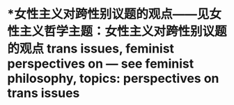 # \*女性主义对跨性别议题的观点——见女性主义哲学主题：女性主义对跨性别议题的观点 trans issues, feminist perspectives on — see feminist philosophy, topics: perspectives on trans issues


